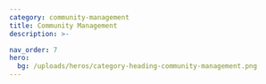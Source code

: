 ```yaml
---
category: community-management
title: Community Management
description: >-

nav_order: 7
hero:
  bg: /uploads/heros/category-heading-community-management.png
---
```

